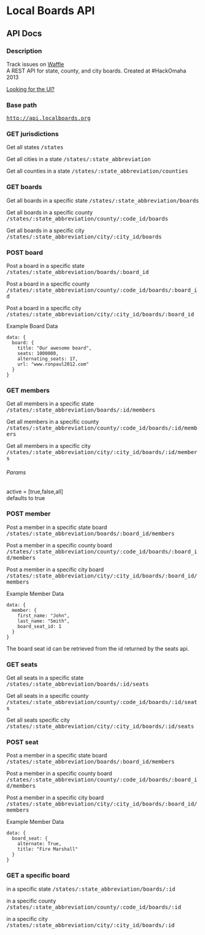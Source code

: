 # Local Boards API

API Docs
------
### Description

Track issues on [Waffle](https://waffle.io/noahkoch/api-localboards-org)
<br/>
A REST API for state, county, and city boards. Created at #HackOmaha 2013

[Looking for the UI?](https://github.com/trakaus/localboards-ui)

### Base path
<tt>http://api.localboards.org</tt>


### GET jurisdictions

Get all states
<tt>/states</tt> 

Get all cities in a state
<tt>/states/:state_abbreviation</tt> 

Get all counties in a state
<tt>/states/:state_abbreviation/counties</tt> 


### GET boards

Get all boards in a specific state
<tt>/states/:state_abbreviation/boards</tt> 

Get all boards in a specific county
<tt>/states/:state_abbreviation/county/:code_id/boards</tt> 

Get all boards in a specific city
<tt>/states/:state_abbreviation/city/:city_id/boards</tt> 

### POST board

Post a board in a specific state
<tt>/states/:state_abbreviation/boards/:board_id</tt> 

Post a board in a specific county
<tt>/states/:state_abbreviation/county/:code_id/boards/:board_id</tt> 

Post a board in a specific city
<tt>/states/:state_abbreviation/city/:city_id/boards/:board_id</tt> 

Example Board Data
```
data: {
  board: {
    title: "Our awesome board",
    seats: 1000000,
    alternating_seats: 17,
    url: "www.ronpaul2012.com"
  }
}
```

### GET members

Get all members in a specific state
<tt>/states/:state_abbreviation/boards/:id/members</tt> 

Get all members in a specific county
<tt>/states/:state_abbreviation/county/:code_id/boards/:id/members</tt> 

Get all members in a specific city
<tt>/states/:state_abbreviation/city/:city_id/boards/:id/members</tt> 

###### Params

active = [true,false,all]
<br/>
defaults to true

### POST member

Post a member in a specific state board
<tt>/states/:state_abbreviation/boards/:board_id/members</tt> 

Post a member in a specific county board
<tt>/states/:state_abbreviation/county/:code_id/boards/:board_id/members</tt> 

Post a member in a specific city board
<tt>/states/:state_abbreviation/city/:city_id/boards/:board_id/members</tt> 

Example Member Data
```
data: {
  member: {
    first_name: "John",
    last_name: "Smith",
    board_seat_id: 1
  }
}
```

The board seat id can be retrieved from the id returned by the seats api.

### GET seats

Get all seats in a specific state
<tt>/states/:state_abbreviation/boards/:id/seats</tt> 

Get all seats in a specific county
<tt>/states/:state_abbreviation/county/:code_id/boards/:id/seats</tt> 

Get all seats specific city
<tt>/states/:state_abbreviation/city/:city_id/boards/:id/seats</tt> 

### POST seat

Post a member in a specific state board
<tt>/states/:state_abbreviation/boards/:board_id/members</tt> 

Post a member in a specific county board
<tt>/states/:state_abbreviation/county/:code_id/boards/:board_id/members</tt> 

Post a member in a specific city board
<tt>/states/:state_abbreviation/city/:city_id/boards/:board_id/members</tt> 

Example Member Data
```
data: {
  board_seat: {
    alternate: True,
    title: "Fire Marshall"
  }
}
```

### GET a specific board

in a specific state
<tt>/states/:state_abbreviation/boards/:id</tt> 

in a specific county
<tt>/states/:state_abbreviation/county/:code_id/boards/:id</tt> 

in a specific city
<tt>/states/:state_abbreviation/city/:city_id/boards/:id</tt> 

